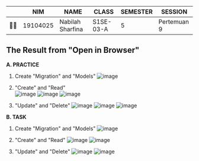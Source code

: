 |     | NIM      | NAME             | CLASS     | SEMESTER | SESSION |
| --- | -------- | ---------------- | --------- | -------- |   ---   |
| 👩‍🎓  | 19104025 | Nabilah Sharfina | S1SE-03-A | 5        | Pertemuan 9 |

## **The Result from "Open in Browser"**
**A. PRACTICE**

1. Create "Migration" and "Models"
![image](https://user-images.githubusercontent.com/58089002/148342989-2e27ddda-9695-4ba3-8000-a916cb23e35b.png)

2. "Create" and "Read"   
![image](https://user-images.githubusercontent.com/58089002/148350543-1488594b-c382-479a-9b46-50b75e9eb683.png)
![image](https://user-images.githubusercontent.com/58089002/148372456-f184665b-f290-41c6-8221-b16329dbf0ea.png)
![image](https://user-images.githubusercontent.com/58089002/148350718-2f8e3134-6a34-40c6-8caf-d92bb533432b.png)

3. "Update" and "Delete"
![image](https://user-images.githubusercontent.com/58089002/148622811-40159848-8e9f-4172-87ea-076f297bf520.png)
![image](https://user-images.githubusercontent.com/58089002/148620799-50510b58-4fbf-4fa3-9d91-4a62acaf2b01.png)
![image](https://user-images.githubusercontent.com/58089002/148507718-84b7dd9e-f642-4470-a8cb-332722b9cabb.png)

**B. TASK**

1. Create "Migration" and "Models"
![image](https://user-images.githubusercontent.com/58089002/148802212-3962bc84-bfa8-4778-8c48-0155f56962b0.png)

2. "Create" and "Read"
![image](https://user-images.githubusercontent.com/58089002/148776864-fd9a6142-f80c-4f8e-815d-fbddbc6996d9.png)
![image](https://user-images.githubusercontent.com/58089002/148805506-4e41fc86-3dcc-4fc0-9562-4f0505bb15b9.png)

3. "Update" and "Delete"
![image](https://user-images.githubusercontent.com/58089002/148807767-2ae39f3d-02c0-46c9-8803-85c8b62f5804.png)
![image](https://user-images.githubusercontent.com/58089002/148808097-35955856-9a49-482d-b114-3939086ee33b.png)
